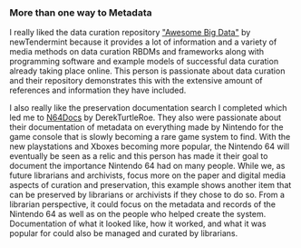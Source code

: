 ### More than one way to Metadata

<!--
**SneakyNinja2017/SneakyNinja2017** is a ✨ _special_ ✨ repository because its `README.md` (this file) appears on your GitHub profile.

Here are some ideas to get you started:

- 🔭 I’m currently attending Drexel University.
- 🌱 I’m currently obtaining my Master's Degree in Librarianship and Information Science.
--!>
I really liked the data curation repository <a href="https://github.com/newTendermint/awesome-bigdata.git">"Awesome Big Data"</a> by newTendermint because it provides a lot of information and a variety of media methods on data curation RBDMs and frameworks along with programming software and example models of successful data curation already taking place online. This person is passionate about data curation and their repository demonstrates this with the extensive amount of references and information they have included.
<p> </p>
<p>I also really like the preservation documentation search I completed which led me to <a href="https://github.com/DerekTurtleRoe/n64docs.github.io.git">N64Docs</a> by DerekTurtleRoe. They also were passionate about their documentation of metadata on everything made by Nintendo for the game console that is slowly becoming a rare game system to find. With the new playstations and Xboxes becoming more popular, the Nintendo 64 will eventually be seen as a relic and this person has made it their goal to document the importance Nintendo 64 had on many people. While we, as future librarians and archivists, focus more on the paper and digital media aspects of curation and preservation, this example shows another item that can be preserved by librarians or archivists if they chose to do so. From a librarian perspective, it could focus on the metadata and records of the Nintendo 64 as well as on the people who helped create the system. Documentation of what it looked like, how it worked, and what it was popular for could also be managed and curated by librarians. </p>
